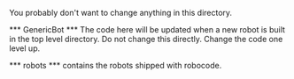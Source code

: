 You probably don't want to change anything in this directory.

*** GenericBot *** The code here  will be updated when a new robot is built in the top level directory.  Do not change this directly.  Change the code one level up.

*** robots ***  contains  the robots shipped with robocode.
